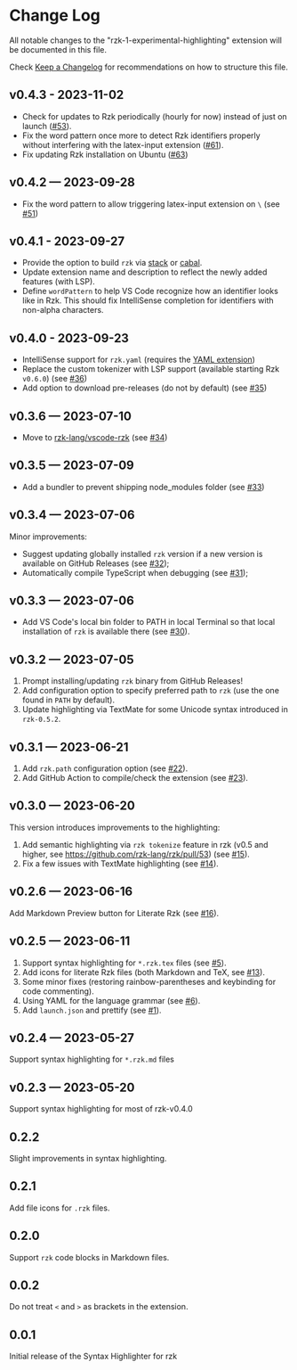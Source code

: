 # Change Log

All notable changes to the "rzk-1-experimental-highlighting" extension will be documented in this file.

Check [Keep a Changelog](http://keepachangelog.com/) for recommendations on how to structure this file.

## v0.4.3 - 2023-11-02

- Check for updates to Rzk periodically (hourly for now) instead of just on launch ([#53](https://github.com/rzk-lang/vscode-rzk/pull/53)).
- Fix the word pattern once more to detect Rzk identifiers properly without interfering with the latex-input extension ([#61](https://github.com/rzk-lang/vscode-rzk/pull/61)).
- Fix updating Rzk installation on Ubuntu ([#63](https://github.com/rzk-lang/vscode-rzk/pull/63))

## v0.4.2 — 2023-09-28

- Fix the word pattern to allow triggering latex-input extension on `\` (see [#51](https://github.com/rzk-lang/vscode-rzk/pull/51))

## v0.4.1 - 2023-09-27

- Provide the option to build `rzk` via [stack](https://docs.haskellstack.org/en/stable/) or [cabal](https://www.haskell.org/cabal/).
- Update extension name and description to reflect the newly added features (with LSP).
- Define `wordPattern` to help VS Code recognize how an identifier looks like in Rzk. This should fix IntelliSense completion for identifiers with non-alpha characters.

## v0.4.0 - 2023-09-23

- IntelliSense support for `rzk.yaml` (requires the [YAML extension](https://marketplace.visualstudio.com/items?itemName=redhat.vscode-yaml))
- Replace the custom tokenizer with LSP support (available starting Rzk `v0.6.0`) (see [#36](https://github.com/rzk-lang/vscode-rzk/pull/36))
- Add option to download pre-releases (do not by default) (see [#35](https://github.com/rzk-lang/vscode-rzk/pull/35))

## v0.3.6 — 2023-07-10

- Move to [rzk-lang/vscode-rzk](https://github.com/rzk-lang/vscode-rzk/) (see [#34](https://github.com/rzk-lang/vscode-rzk/pull/34))

## v0.3.5 — 2023-07-09

- Add a bundler to prevent shipping node_modules folder (see [#33](https://github.com/rzk-lang/vscode-rzk/pull/33))

## v0.3.4 — 2023-07-06

Minor improvements:

- Suggest updating globally installed `rzk` version if a new version is available on GitHub Releases (see [#32](https://github.com/rzk-lang/vscode-rzk/pull/32));
- Automatically compile TypeScript when debugging (see [#31](https://github.com/rzk-lang/vscode-rzk/pull/31));

## v0.3.3 — 2023-07-06

- Add VS Code's local bin folder to PATH in local Terminal so that local installation of `rzk` is available there (see [#30](https://github.com/rzk-lang/vscode-rzk/pull/30)).

## v0.3.2 — 2023-07-05

1. Prompt installing/updating `rzk` binary from GitHub Releases!
2. Add configuration option to specify preferred path to `rzk` (use the one found in `PATH` by default).
3. Update highlighting via TextMate for some Unicode syntax introduced in `rzk-0.5.2`.

## v0.3.1 — 2023-06-21

1. Add `rzk.path` configuration option (see [#22](https://github.com/rzk-lang/vscode-rzk/pull/22)).
2. Add GitHub Action to compile/check the extension (see [#23](https://github.com/rzk-lang/vscode-rzk/pull/23)).

## v0.3.0 — 2023-06-20

This version introduces improvements to the highlighting:

1. Add semantic highlighting via `rzk tokenize` feature in rzk (v0.5 and higher, see https://github.com/rzk-lang/rzk/pull/53) (see [#15](https://github.com/rzk-lang/vscode-rzk/pull/15)).
2. Fix a few issues with TextMate highlighting (see [#14](https://github.com/rzk-lang/vscode-rzk/pull/14)).

## v0.2.6 — 2023-06-16

Add Markdown Preview button for Literate Rzk (see [#16](https://github.com/rzk-lang/vscode-rzk/pull/16)).

## v0.2.5 — 2023-06-11

1. Support syntax highlighting for `*.rzk.tex` files (see [#5](https://github.com/rzk-lang/vscode-rzk/pull/5)).
2. Add icons for literate Rzk files (both Markdown and TeX, see [#13](https://github.com/rzk-lang/vscode-rzk/pull/13)).
3. Some minor fixes (restoring rainbow-parentheses and keybinding for code commenting).
4. Using YAML for the language grammar (see [#6](https://github.com/rzk-lang/vscode-rzk/pull/6)).
5. Add `launch.json` and prettify (see [#1](https://github.com/rzk-lang/vscode-rzk/pull/1)).

## v0.2.4 — 2023-05-27

Support syntax highlighting for `*.rzk.md` files

## v0.2.3 — 2023-05-20

Support syntax highlighting for most of rzk-v0.4.0

## 0.2.2

Slight improvements in syntax highlighting.

## 0.2.1

Add file icons for `.rzk` files.

## 0.2.0

Support `rzk` code blocks in Markdown files.

## 0.0.2

Do not treat `<` and `>` as brackets in the extension.

## 0.0.1

Initial release of the Syntax Highlighter for rzk
